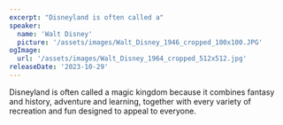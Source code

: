 ```yaml
---
excerpt: "Disneyland is often called a"
speaker:
  name: 'Walt Disney'
  picture: '/assets/images/Walt_Disney_1946_cropped_100x100.JPG'
ogImage:
  url: '/assets/images/Walt_Disney_1964_cropped_512x512.jpg'
releaseDate: '2023-10-29'
---
```


Disneyland is often called a magic kingdom because it combines fantasy and history, adventure and learning, together with every variety of recreation and fun designed to appeal to everyone.
